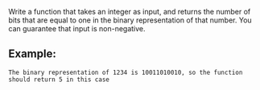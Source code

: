 Write a function that takes an integer as input, and returns the number of bits that are equal to one in the binary representation of that number. You can guarantee that input is non-negative.

## Example:

```
The binary representation of 1234 is 10011010010, so the function should return 5 in this case
```
